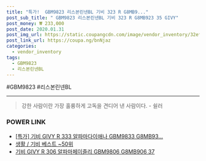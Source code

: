 ```yaml
--- 
title: "특가!  GBM9823 리스본린넨BL 기비 323 R G8MB9..." 
post_sub_title: " GBM9823 리스본린넨BL 기비 323 R G8MB923 35 GIVY" 
post_money: ₩ 233,000 
post_date: 2020.01.31 
post_img_url: https://static.coupangcdn.com/image/vendor_inventory/32ef/ac93cd9b16b254f75ff19c5b56e711b06681f4975149c80da135582eb7dc.jpg 
post_link_url: https://coupa.ng/bnNjaz 
categories: 
  - vendor_inventory 
tags: 
  - GBM9823 
  - 리스본린넨BL 
--- 
```

  #GBM9823 #리스본린넨BL 
<hr> 

> 강한 사람이란 가장 훌륭하게 고독을 견디어 낸 사람이다. - 쉴러 


### POWER LINK

* <a href="https://blog.naver.com/sakai111/221791909120" target="_blank">[특가] 기비 GIVY R 333 알파마다이애나 GBM9833 G8MB93...</a>
* <a href="https://blog.naver.com/santokki14/221790923206" target="_blank">생활 / 기비 베스트 ~50위</a>
* <a href="https://blog.naver.com/fasyy4321/221790931431" target="_blank">기비 GIVY R 306 알파마페이즐리 GBM9806 G8MB906 37</a>
